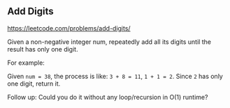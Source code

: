 Add Digits
----

https://leetcode.com/problems/add-digits/

Given a non-negative integer num, repeatedly add all its digits until the result has only one digit.

For example:

Given `num = 38`, the process is like: `3 + 8 = 11`, `1 + 1 = 2`. Since `2` has only one digit, return it.

Follow up:
Could you do it without any loop/recursion in O(1) runtime?

